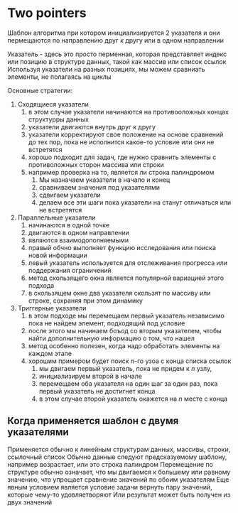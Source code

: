 # Two pointers

Шаблон алгоритма при котором инициализируется 2 указателя и они пермещаются по направлению друг к другу 
или в одном направлении 

Указатель - здесь это просто перменная, которая представляет индекс или позицию в структуре данных, такой как массив или список ссылок
Используя указатели на разных позициях, мы можем сравниать элементы, не полагаясь на циклы

Основные стратегии: 
1) Сходящиеся указатели
   1) в этом случае указатели начинаются на противооложных концах структурры данных
   2) указатели двигаются внутрь друг к другу
   3) указатели корректируют свое положение на основе сравнений до тех пор, пока не исполнится какое-то условие или они не встретятся
   4) хорошо подходит для задач, где нужно сравнить элементы с противоложных сторон массива или строки 
   5) например проверка на то, является ли строка палиндромом
      1) Мы назначаем указатели в начало и конец
      2) сравниваем значения под указателями
      3) сдвигаем указатели
      4) делаем все эти шаги пока указатели на станут отличаться или не встретятся
2) Параллельные указатели
   1) начинаются в одной точке
   2) двигаются в одном направлении 
   3) являются взаимодополняемыми
   4) правый обчно выполняет функцию исследования или поиска новой информации
   5) левый указатель используется для отслеживания прогресса или поддержания ограничений 
   6) метод скользящего окна является популярной вариацией этого подхода
   7) в скользящем окне два указателя скользят по массиву или строке, сохраняя при этом динамику
3) Триггерные указатели
   1) в этом подходе мы перемещаем первый указатель независимо пока не найдем элемент, подходящий под условие
   2) после этого мы начинаем боъод со вторым указателем, чтобы найти дополнительную информацию о том, что нашел 
   3) метод особенно полезен, когда надо обработать элементы на каждом этапе
   4) хорошим примером будет поиск $n$-го узоа с конца списка ссылок
      1) мы двигаем первый указатель, пока не придем к $n$ узлу, 
      2) инициализируем второй в начале
      3) перемещаем оба указателя на один шаг за один раз, пока первый указатель не достигнет конца
      4) в этом случае второй указатель окажется на $n$ месте с конца 

## Когда применяется шаблон с двумя указателями 

Применяется обычно к линейным структурам данных, массивы, строки, ссылочный список 
Обычно данные следуют предсказуемому шаблону, например возрастает, или это строка палиндром 
Перемещение по структуре обычно означает, что мы двигаемся к большему или равному значению, что упрощает сравнение значений по обоим указателям 
Еще явным условием является условие задачи вернуть пару значений, которые чему-то удовляетворяют 
Или результат может быть получен из двух значений




